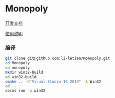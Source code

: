 # Monopoly

[开发文档](https://github.com/li-letian/Monopoly/tree/master/doc/大富翁项目文档.md)

[使用说明](https://github.com/li-letian/Monopoly/tree/master/doc/大富翁游戏说明.md)

### 编译

```bash
git clone git@github.com:li-letian/Monopoly.git
cd Monopoly
cd monopoly
mkdir win32-build
cd win32-build
cmake .. -G"Visual Studio 16 2019" -A Win32
cd ..
cocos run -p win32
```